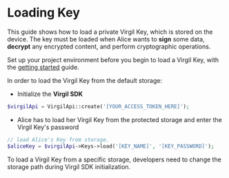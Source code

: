 # Loading Key

This guide shows how to load a private Virgil Key, which is stored on the device. The key must be loaded when Alice wants to **sign** some data, **decrypt** any encrypted content, and perform cryptographic operations.

Set up your project environment before you begin to load a Virgil Key, with the [getting started](/docs/guides/configuration/client-configuration.md) guide.

In order to load the Virgil Key from the default storage:

- Initialize the **Virgil SDK**

```php
$virgilApi = VirgilApi::create('[YOUR_ACCESS_TOKEN_HERE]');
```

- Alice has to load her Virgil Key from the protected storage and enter the Virgil Key's password

```php
// load Alice's Key from storage.
$aliceKey = $virgilApi->Keys->load('[KEY_NAME]', '[KEY_PASSWORD]');
```

To load a Virgil Key from a specific storage, developers need to change the storage path during Virgil SDK initialization.
